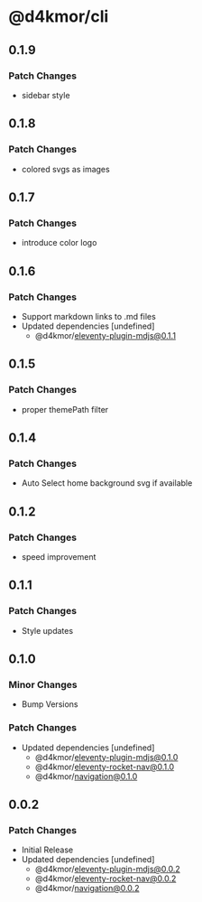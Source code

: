 # @d4kmor/cli

## 0.1.9

### Patch Changes

- sidebar style

## 0.1.8

### Patch Changes

- colored svgs as images

## 0.1.7

### Patch Changes

- introduce color logo

## 0.1.6

### Patch Changes

- Support markdown links to .md files
- Updated dependencies [undefined]
  - @d4kmor/eleventy-plugin-mdjs@0.1.1

## 0.1.5

### Patch Changes

- proper themePath filter

## 0.1.4

### Patch Changes

- Auto Select home background svg if available

## 0.1.2

### Patch Changes

- speed improvement

## 0.1.1

### Patch Changes

- Style updates

## 0.1.0

### Minor Changes

- Bump Versions

### Patch Changes

- Updated dependencies [undefined]
  - @d4kmor/eleventy-plugin-mdjs@0.1.0
  - @d4kmor/eleventy-rocket-nav@0.1.0
  - @d4kmor/navigation@0.1.0

## 0.0.2

### Patch Changes

- Initial Release
- Updated dependencies [undefined]
  - @d4kmor/eleventy-plugin-mdjs@0.0.2
  - @d4kmor/eleventy-rocket-nav@0.0.2
  - @d4kmor/navigation@0.0.2
